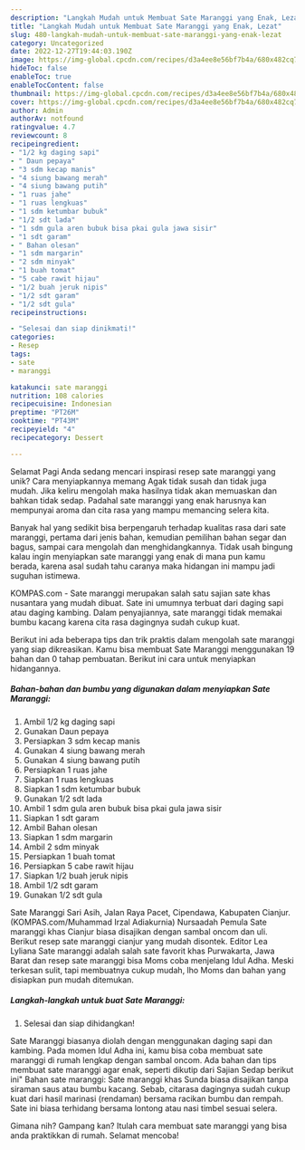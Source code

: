 ```yaml
---
description: "Langkah Mudah untuk Membuat Sate Maranggi yang Enak, Lezat"
title: "Langkah Mudah untuk Membuat Sate Maranggi yang Enak, Lezat"
slug: 480-langkah-mudah-untuk-membuat-sate-maranggi-yang-enak-lezat
category: Uncategorized
date: 2022-12-27T19:44:03.190Z
image: https://img-global.cpcdn.com/recipes/d3a4ee8e56bf7b4a/680x482cq70/sate-maranggi-foto-resep-utama.jpg
hideToc: false
enableToc: true
enableTocContent: false
thumbnail: https://img-global.cpcdn.com/recipes/d3a4ee8e56bf7b4a/680x482cq70/sate-maranggi-foto-resep-utama.jpg
cover: https://img-global.cpcdn.com/recipes/d3a4ee8e56bf7b4a/680x482cq70/sate-maranggi-foto-resep-utama.jpg
author: Admin
authorAv: notfound
ratingvalue: 4.7
reviewcount: 8
recipeingredient:
- "1/2 kg daging sapi"
- " Daun pepaya"
- "3 sdm kecap manis"
- "4 siung bawang merah"
- "4 siung bawang putih"
- "1 ruas jahe"
- "1 ruas lengkuas"
- "1 sdm ketumbar bubuk"
- "1/2 sdt lada"
- "1 sdm gula aren bubuk bisa pkai gula jawa sisir"
- "1 sdt garam"
- " Bahan olesan"
- "1 sdm margarin"
- "2 sdm minyak"
- "1 buah tomat"
- "5 cabe rawit hijau"
- "1/2 buah jeruk nipis"
- "1/2 sdt garam"
- "1/2 sdt gula"
recipeinstructions:

- "Selesai dan siap dinikmati!"
categories:
- Resep
tags:
- sate
- maranggi

katakunci: sate maranggi 
nutrition: 108 calories
recipecuisine: Indonesian
preptime: "PT26M"
cooktime: "PT43M"
recipeyield: "4"
recipecategory: Dessert

---
```



Selamat Pagi Anda sedang mencari inspirasi resep sate maranggi yang unik? Cara menyiapkannya memang Agak tidak susah dan tidak juga mudah. Jika keliru mengolah maka hasilnya tidak akan memuaskan dan bahkan tidak sedap. Padahal sate maranggi yang enak harusnya kan mempunyai aroma dan cita rasa yang mampu memancing selera kita.


Banyak hal yang sedikit bisa berpengaruh terhadap kualitas rasa dari sate maranggi, pertama dari jenis bahan, kemudian pemilihan bahan segar dan bagus, sampai cara mengolah dan menghidangkannya. Tidak usah bingung kalau ingin menyiapkan sate maranggi yang enak di mana pun kamu berada, karena asal sudah tahu caranya maka hidangan ini mampu jadi suguhan istimewa.

KOMPAS.com - Sate maranggi merupakan salah satu sajian sate khas nusantara yang mudah dibuat. Sate ini umumnya terbuat dari daging sapi atau daging kambing. Dalam penyajiannya, sate maranggi tidak memakai bumbu kacang karena cita rasa dagingnya sudah cukup kuat.


Berikut ini ada beberapa tips dan trik praktis dalam mengolah sate maranggi yang siap dikreasikan. Kamu bisa membuat Sate Maranggi menggunakan 19 bahan dan 0 tahap pembuatan. Berikut ini cara untuk menyiapkan hidangannya.

<!--inarticleads1-->

##### Bahan-bahan dan bumbu yang digunakan dalam menyiapkan Sate Maranggi:

1. Ambil 1/2 kg daging sapi
1. Gunakan  Daun pepaya
1. Persiapkan 3 sdm kecap manis
1. Gunakan 4 siung bawang merah
1. Gunakan 4 siung bawang putih
1. Persiapkan 1 ruas jahe
1. Siapkan 1 ruas lengkuas
1. Siapkan 1 sdm ketumbar bubuk
1. Gunakan 1/2 sdt lada
1. Ambil 1 sdm gula aren bubuk bisa pkai gula jawa sisir
1. Siapkan 1 sdt garam
1. Ambil  Bahan olesan
1. Siapkan 1 sdm margarin
1. Ambil 2 sdm minyak
1. Persiapkan 1 buah tomat
1. Persiapkan 5 cabe rawit hijau
1. Siapkan 1/2 buah jeruk nipis
1. Ambil 1/2 sdt garam
1. Gunakan 1/2 sdt gula


Sate Maranggi Sari Asih, Jalan Raya Pacet, Cipendawa, Kabupaten Cianjur. (KOMPAS.com/Muhammad Irzal Adiakurnia) Nursaadah Pemula Sate maranggi khas Cianjur biasa disajikan dengan sambal oncom dan uli. Berikut resep sate maranggi cianjur yang mudah disontek. Editor Lea Lyliana Sate maranggi adalah salah sate favorit khas Purwakarta, Jawa Barat dan resep sate maranggi bisa Moms coba menjelang Idul Adha. Meski terkesan sulit, tapi membuatnya cukup mudah, lho Moms dan bahan yang disiapkan pun mudah ditemukan. 

<!--inarticleads2-->

##### Langkah-langkah untuk buat Sate Maranggi:


1. Selesai dan siap dihidangkan!

Sate Maranggi biasanya diolah dengan menggunakan daging sapi dan kambing. Pada momen Idul Adha ini, kamu bisa coba membuat sate maranggi di rumah lengkap dengan sambal oncom. Ada bahan dan tips membuat sate maranggi agar enak, seperti dikutip dari Sajian Sedap berikut ini&#34; Bahan sate maranggi: Sate maranggi khas Sunda biasa disajikan tanpa siraman saus atau bumbu kacang. Sebab, citarasa dagingnya sudah cukup kuat dari hasil marinasi (rendaman) bersama racikan bumbu dan rempah. Sate ini biasa terhidang bersama lontong atau nasi timbel sesuai selera. 

Gimana nih? Gampang kan? Itulah cara membuat sate maranggi yang bisa anda praktikkan di rumah. Selamat mencoba!
